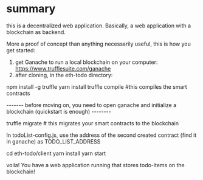 # summary
this is a decentralized web application. 
Basically, a web application with a blockchain as backend.

More a proof of concept than anything necessarily useful, this is how you get started:

1. get Ganache to run a local blockchain on your computer: https://www.trufflesuite.com/ganache
2. after cloning, in the eth-todo directory:

npm install -g truffle
yarn install
truffle compile #this compiles the smart contracts

------- before moving on, you need to open ganache and initialize a blockchain (quickstart is enough) --------

truffle migrate # this migrates your smart contracts to the blockchain

In todoList-config.js, use the address of the second created contract (find it in ganache) as TODO_LIST_ADDRESS

cd eth-todo/client
yarn install
yarn start

voila! You have a web application running that stores todo-items on the blockchain!


